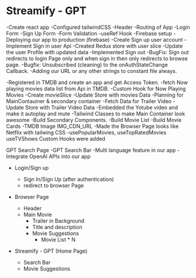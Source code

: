 # Streamify - GPT

-Create react app
-Configured tailwindCSS
-Header
-Routing of App 
-Login Form
-Sign Up Form
-Form Validation
-useRef Hook
-Firebase setup
-Deploying our app to production (firebase)
-Create Sign up user account
-Implement Sign in user Api
-Created Redux store with user slice
-Update the user Profile with updated data
-Implemented Sign out
-BugFix: Sign out redirects to login Page only and when sign in then only redirects to browse page.
-Bugfix: Unsubscribed (cleaning) to the onAuthStateChange Callback.
-Adding our URL or any other strings to constant file always. 

-Registered in TMDB and create an app and get Access Token.
-fetch Now playing movies data list from Api in TMDB.
-Custom Hook for Now Playing Movies
-Create movieSlice
-Update Store with movies Data
-Planning for MainContauiner & secondary container
-Fetch Data for Trailer Video
-Update Store with Trailer Video Data
-Embedded the Yotube video and make it autoplay and mute
-Tailwind Classes to make Main Container look awesome
-Build Secondary Components.
-Build Movie List
-Build Movie Cards
-TMDB Image IMG_CDN_URL
-Made the Browser Page looks like Netflix with tailwing CSS
-usePopularMovies, useTopRatedMovies useTVShows Custom Hooks were added


GPT Search Page
-GPT Search Bar
-Multi language feature in our app
-Integrate OpenAI APIs into our app

 
 - Login/Sign up
     - Sign In/Sign Up  (after authentication)
     - redirect to browser Page
    
-  Browser Page   
     - Header
     - Main Movie
        - Trailer in Background
        - Title and description 
        - Movie Suggestions
            - Movie List * N

- Streamify - GPT  (Home Page)
    - Search Bar
    - Movie Suggestions

    